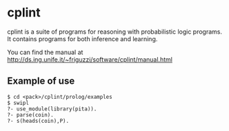 cplint
======

cplint is a suite of programs for reasoning with probabilistic logic programs.
It contains programs for both inference and learning.

You can find the manual at http://ds.ing.unife.it/~friguzzi/software/cplint/manual.html

Example of use
---------------

    $ cd <pack>/cplint/prolog/examples
    $ swipl
    ?- use_module(library(pita)).
    ?- parse(coin).
    ?- s(heads(coin),P).
